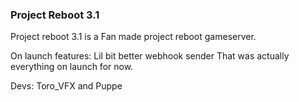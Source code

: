 ### Project Reboot 3.1

Project reboot 3.1 is a Fan made project reboot gameserver.

On launch features:
Lil bit better webhook sender
That was actually everything on launch for now.



Devs: Toro_VFX and Puppe
